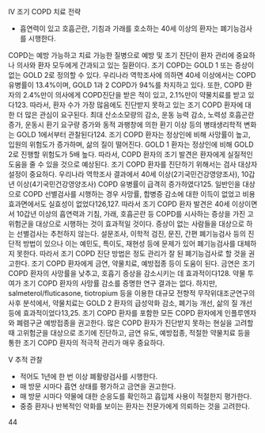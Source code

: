 IV 조기 COPD 치료 전략
- 흡연력이 있고 호흡곤란, 기침과 가래를 호소하는 40세 이상의 환자는 폐기능검사를 시행한다.

COPD는 예방 가능하고 치료 가능한 질병으로 예방 및 조기 진단이 환자 관리에 중요하나 의사와 환자 모두에게 간과되고 있는 질환이다. 조기 COPD는 GOLD 1 또는 증상이 없는 GOLD 2로 정의할 수 있다. 우리나라 역학조사에 의하면 40세 이상에서는 COPD 유병률이 13.4%이며, GOLD 1과 2 COPD가 94%를 차지하고 있다. 또한, COPD 환자의 2.4%만이 의사에게 COPD진단을 받은 적이 있고, 2.1%만이 약물치료를 받고 있다123. 따라서, 환자 수가 가장 많음에도 진단받지 못하고 있는 조기 COPD 환자에 대한 더 많은 관심이 요구된다.
최대 산소소모량의 감소, 운동 능력 감소, 노력성 호흡곤란 증가, 운동시 환기 요구량 증가와 동적 과팽창에 의한 환기 이상 등의 병태생리학적 변화는 GOLD 1에서부터 관찰된다124. 조기 COPD 환자는 정상인에 비해 사망률이 높고, 입원의 위험도가 증가하며, 삶의 질이 떨어진다. GOLD 1 환자는 정상인에 비해 GOLD 2로 진행할 위험도가 5배 높다. 따라서, COPD 환자의 조기 발견은 환자에게 실질적인 도움을 줄 수 있을 것으로 예상된다.
조기 COPD 환자를 진단하기 위해서는 검사 대상자 설정이 중요하다. 우리나라 역학조사 결과에서 40세 이상(2기국민건강영양조사), 10갑년 이상(4기국민건강영양조사) COPD 유병률이 급격히 증가하였다125. 일반인을 대상으로 COPD 선별검사를 시행하는 경우 사망률, 합병증 감소에 대한 이득이 없었고 비용 효과면에서도 실효성이 없었다126,127. 따라서 조기 COPD 환자 발견은 40세 이상이면서 10갑년 이상의 흡연력과 기침, 가래, 호흡곤란 등 COPD를 시사하는 증상을 가진 고위험군을 대상으로 시행하는 것이 효과적일 것이다. 증상이 없는 사람들을 대상으로 하는 선별검사는 추천하지 않는다.
설문조사, 이학적 검진, 문진, 간편 폐기능검사 등의 진단적 방법이 있으나 이는 예민도, 특이도, 재현성 등에 문제가 있어 폐기능검사를 대체하지 못한다. 따라서 조기 COPD 진단 방법은 정도 관리가 잘 된 폐기능검사로 할 것을 권고한다.
조기 COPD 환자에게 금연, 약물치료, 예방접종 등이 도움이 된다. 금연은 조기 COPD 환자의 사망률을 낮추고, 호흡기 증상을 감소시키는 데 효과적이다128. 약물 투여가 조기 COPD 환자의 사망률 감소를 증명한 연구 결과는 없다. 하지만, salmeterol/fluticasone, tiotropium 등을 이용한 대규모 전향적 무작위대조군연구의 사후 분석에서, 약물치료는 GOLD 2 환자의 급성악화 감소, 폐기능 개선, 삶의 질 개선 등에 효과적이었다13,25. 조기 COPD 환자를 포함한 모든 COPD 환자에게 인플루엔자 와 폐렴구균 예방접종을 권고한다.
많은 COPD 환자가 진단받지 못하는 현실을 고려할 때 고위험군을 대상으로 조기에 진단하고, 금연 유도, 예방접종, 적절한 약물치료 등을 통한 조기 COPD 환자의 적극적 관리가 매우 중요하다.

V 추적 관찰
- 적어도 1년에 한 번 이상 폐활량검사를 시행한다.
- 매 방문 시마다 흡연 상태를 평가하고 금연을 권고한다.
- 매 방문 시마다 약물에 대한 순응도를 확인하고 흡입제 사용이 적절한지 평가한다.
- 중증 환자나 반복적인 악화를 보이는 환자는 전문가에게 의뢰하는 것을 고려한다.

<PAGE>44